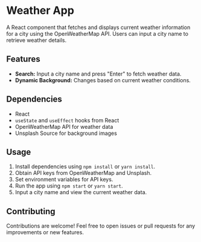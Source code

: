 # Weather App

A React component that fetches and displays current weather information for a city using the OpenWeatherMap API. Users can input a city name to retrieve weather details.

## Features

- **Search:** Input a city name and press "Enter" to fetch weather data.
- **Dynamic Background:** Changes based on current weather conditions.

## Dependencies

- React
- `useState` and `useEffect` hooks from React
- OpenWeatherMap API for weather data
- Unsplash Source for background images

## Usage

1. Install dependencies using `npm install` or `yarn install`.
2. Obtain API keys from OpenWeatherMap and Unsplash.
3. Set environment variables for API keys.
4. Run the app using `npm start` or `yarn start`.
5. Input a city name and view the current weather data.

## Contributing

Contributions are welcome! Feel free to open issues or pull requests for any improvements or new features.
